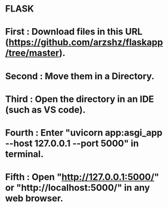 # FLASK
# First : Download files in this URL (https://github.com/arzshz/flaskapp/tree/master).
# Second : Move them in a Directory.
# Third : Open the directory in an IDE (such as VS code).
# Fourth : Enter "uvicorn app:asgi_app --host 127.0.0.1 --port 5000" in terminal.
# Fifth : Open "http://127.0.0.1:5000/" or "http://localhost:5000/" in any web browser.
